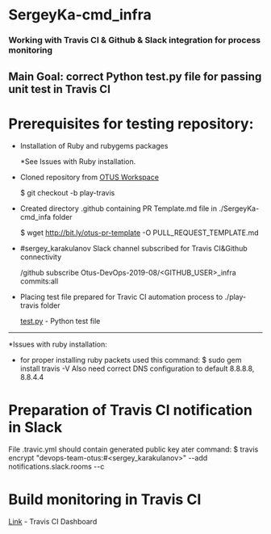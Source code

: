 # SergeyKa-cmd_infra

### Working with Travis CI & Github & Slack integration for process monitoring
## Main Goal: correct Python test.py file for passing unit test in Travis CI
# Prerequisites for testing repository:
   + Installation of Ruby and rubygems packages
      
      *See Issues with Ruby installation.
   + Cloned repository from [OTUS Workspace](https://github.com/Otus-DevOps-2019-08/SergeyKa-cmd_infra)
     
     $ git checkout -b play-travis
   + Created directory .github containing PR Template.md file in ./SergeyKa-cmd_infa folder
     
     $ wget http://bit.ly/otus-pr-template -O PULL_REQUEST_TEMPLATE.md
   + #sergey_karakulanov Slack channel subscribed for Travis CI&Github connectivity
     
     /github subscribe Otus-DevOps-2019-08/<GITHUB_USER>_infra commits:all
   + Placing test file prepared for Travic CI automation process to ./play-travis folder
     
     [test.py](https://raw.githubusercontent.com/express42/otus-snippets/master/hw-04/test.py) - Python test file
 _______________________________________________________________________________________________
*Issues with ruby installation:
+ for proper installing ruby packets used this command:
 $ sudo gem install travis -V
  Also need correct DNS configuration to default 8.8.8.8, 8.8.4.4

# Preparation of Travis CI notification in Slack
 File .travic.yml should contain generated public key ater command:
 $ travis encrypt "devops-team-otus:<token from Travis CI plugin in Slack>#<sergey_karakulanov>"
    \--add notifications.slack.rooms --c
    
# Build monitoring in Travis CI
[Link](https://travis-ci.com/Otus-DevOps-2019-08/SergeyKa-cmd_infra) - Travis CI Dashboard
